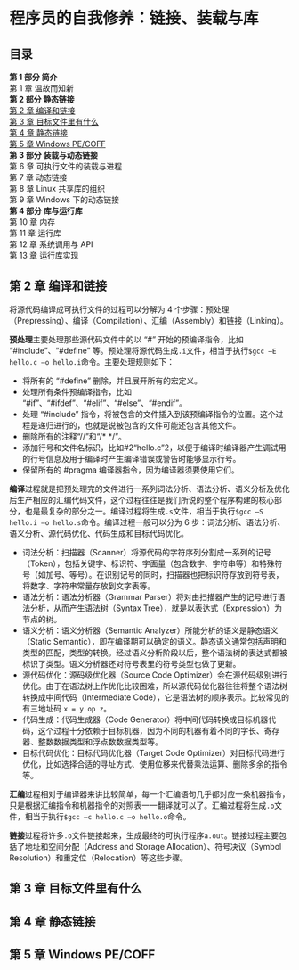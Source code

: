 # 程序员的自我修养：链接、装载与库

## 目录

**第 1 部分 简介**  
第 1 章 温故而知新  
**第 2 部分 静态链接**  
[第 2 章 编译和链接](#第-2-章-编译和链接)  
[第 3 章 目标文件里有什么](#第-3-章-目标文件里有什么)  
[第 4 章 静态链接](#第-4-章-静态链接)  
[第 5 章 Windows PE/COFF](#第-5-章-windows-pecoff)  
**第 3 部分 装载与动态链接**  
第 6 章 可执行文件的装载与进程  
第 7 章 动态链接  
第 8 章 Linux 共享库的组织  
第 9 章 Windows 下的动态链接  
**第 4 部分 库与运行库**  
第 10 章 内存  
第 11 章 运行库  
第 12 章 系统调用与 API  
第 13 章 运行库实现

## 第 2 章 编译和链接

将源代码编译成可执行文件的过程可以分解为 4 个步骤：预处理（Prepressing）、编译（Compilation）、汇编（Assembly）和链接（Linking）。

**预处理**主要处理那些源代码文件中的以 “#” 开始的预编译指令，比如 “#include”、“#define” 等。预处理将源代码生成`.i`文件，相当于执行`$gcc –E hello.c –o hello.i`命令。主要处理规则如下：

-   将所有的 “#define” 删除，并且展开所有的宏定义。
-   处理所有条件预编译指令，比如 “#if”、“#ifdef”、“#elif”、“#else”、“#endif”。
-   处理 “#include” 指令，将被包含的文件插入到该预编译指令的位置。这个过程是递归进行的，也就是说被包含的文件可能还包含其他文件。
-   删除所有的注释“//”和“/\* \*/”。
-   添加行号和文件名标识，比如#2“hello.c”2，以便于编译时编译器产生调试用的行号信息及用于编译时产生编译错误或警告时能够显示行号。
-   保留所有的 #pragma 编译器指令，因为编译器须要使用它们。

**编译**过程就是把预处理完的文件进行一系列词法分析、语法分析、语义分析及优化后生产相应的汇编代码文件，这个过程往往是我们所说的整个程序构建的核心部分，也是最复杂的部分之一。编译过程将生成`.s`文件，相当于执行`$gcc –S hello.i –o hello.s`命令。编译过程一般可以分为 6 步：词法分析、语法分析、语义分析、源代码优化、代码生成和目标代码优化。

-   词法分析：扫描器（Scanner）将源代码的字符序列分割成一系列的记号（Token），包括关键字、标识符、字面量（包含数字、字符串等）和特殊符号（如加号、等号）。在识别记号的同时，扫描器也把标识符存放到符号表，将数字、字符串常量存放到文字表等。
-   语法分析：语法分析器（Grammar Parser）将对由扫描器产生的记号进行语法分析，从而产生语法树（Syntax Tree），就是以表达式（Expression）为节点的树。
-   语义分析：语义分析器（Semantic Analyzer）所能分析的语义是静态语义（Static Semantic），即在编译期可以确定的语义。静态语义通常包括声明和类型的匹配，类型的转换。经过语义分析阶段以后，整个语法树的表达式都被标识了类型。语义分析器还对符号表里的符号类型也做了更新。
-   源代码优化：源码级优化器（Source Code Optimizer）会在源代码级别进行优化。由于在语法树上作优化比较困难，所以源代码优化器往往将整个语法树转换成中间代码（Intermediate Code），它是语法树的顺序表示。比较常见的有三地址码 `x = y op z`。
-   代码生成：代码生成器（Code Generator）将中间代码转换成目标机器代码，这个过程十分依赖于目标机器，因为不同的机器有着不同的字长、寄存器、整数数据类型和浮点数数据类型等。
-   目标代码优化：目标代码优化器（Target Code Optimizer）对目标代码进行优化，比如选择合适的寻址方式、使用位移来代替乘法运算、删除多余的指令等。

**汇编**过程相对于编译器来讲比较简单，每一个汇编语句几乎都对应一条机器指令，只是根据汇编指令和机器指令的对照表一一翻译就可以了。汇编过程将生成`.o`文件，相当于执行`$gcc –c hello.c –o hello.o`命令。

**链接**过程将许多`.o`文件链接起来，生成最终的可执行程序`a.out`。链接过程主要包括了地址和空间分配（Address and Storage Allocation）、符号决议（Symbol Resolution）和重定位（Relocation）等这些步骤。

## 第 3 章 目标文件里有什么

## 第 4 章 静态链接

## 第 5 章 Windows PE/COFF
